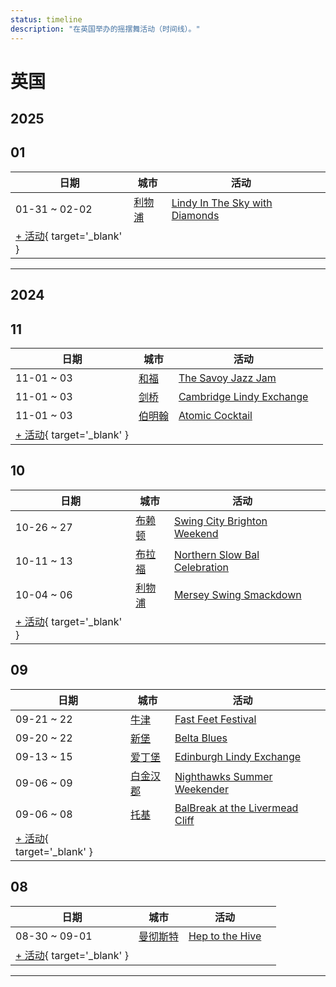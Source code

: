 ```yaml
---
status: timeline
description: "在英国举办的摇摆舞活动（时间线）。"
---
```


# 英国

## 2025

## 01

| 日期 | 城市 | 活动 | |
| --- | --- | --- | --- |
| 01-31 ~ 02-02 | [利物浦](by_city.md#liverpool) | [Lindy In The Sky with Diamonds](lindy-in-the-sky-with-diamonds-2025.md) |  |
| [+ 活动](https://github.com/swingdance/events/issues/new?assignees=&labels=add+event&projects=&template=02-add_entity.yml&title=%5B2025%2Fuk%5D%20%3CName%3E&region=uk&province=&city=&org_id=&date_starts=2025-01-&date_ends=2025-01-){ target='_blank' }

---

## 2024

## 11

| 日期 | 城市 | 活动 | |
| --- | --- | --- | --- |
| 11-01 ~ 03 | [和福](by_city.md#watford) | [The Savoy Jazz Jam](the-savoy-jazz-jam-2024.md) |  |
| 11-01 ~ 03 | [剑桥](by_city.md#cambridge) | [Cambridge Lindy Exchange](cambridge-lindy-exchange-2024.md) |  |
| 11-01 ~ 03 | [伯明翰](by_city.md#birmingham) | [Atomic Cocktail](atomic-cocktail-2024.md) |  |
| [+ 活动](https://github.com/swingdance/events/issues/new?assignees=&labels=add+event&projects=&template=02-add_entity.yml&title=%5B2024%2Fuk%5D%20%3CName%3E&region=uk&province=&city=&org_id=&date_starts=2024-11-&date_ends=2024-11-){ target='_blank' }

## 10

| 日期 | 城市 | 活动 | |
| --- | --- | --- | --- |
| 10-26 ~ 27 | [布赖顿](by_city.md#brighton) | [Swing City Brighton Weekend](swing-city-brighton-weekend-2024.md) |  |
| 10-11 ~ 13 | [布拉福](by_city.md#bradford) | [Northern Slow Bal Celebration](northern-slow-bal-celebration-2024.md) |  |
| 10-04 ~ 06 | [利物浦](by_city.md#liverpool) | [Mersey Swing Smackdown](mersey-swing-smackdown-2024.md) |  |
| [+ 活动](https://github.com/swingdance/events/issues/new?assignees=&labels=add+event&projects=&template=02-add_entity.yml&title=%5B2024%2Fuk%5D%20%3CName%3E&region=uk&province=&city=&org_id=&date_starts=2024-10-&date_ends=2024-10-){ target='_blank' }

## 09

| 日期 | 城市 | 活动 | |
| --- | --- | --- | --- |
| 09-21 ~ 22 | [牛津](by_city.md#oxford) | [Fast Feet Festival](fast-feet-festival-2024.md) |  |
| 09-20 ~ 22 | [新堡](by_city.md#newcastle) | [Belta Blues](belta-blues-2024.md) |  |
| 09-13 ~ 15 | [爱丁堡](by_city.md#edinburgh) | [Edinburgh Lindy Exchange](edinburgh-lindy-exchange-2024.md) |  |
| 09-06 ~ 09 | [白金汉郡](by_city.md#buckinghamshire) | [Nighthawks Summer Weekender](nighthawks-summer-weekender-2024.md) |  |
| 09-06 ~ 08 | [托基](by_city.md#torquay) | [BalBreak at the Livermead Cliff](bal-break-at-the-livermead-cliff-2024.md) |  |
| [+ 活动](https://github.com/swingdance/events/issues/new?assignees=&labels=add+event&projects=&template=02-add_entity.yml&title=%5B2024%2Fuk%5D%20%3CName%3E&region=uk&province=&city=&org_id=&date_starts=2024-09-&date_ends=2024-09-){ target='_blank' }

## 08

| 日期 | 城市 | 活动 | |
| --- | --- | --- | --- |
| 08-30 ~ 09-01 | [曼彻斯特](by_city.md#manchester) | [Hep to the Hive](hep-to-the-hive-2024.md) |  |
| [+ 活动](https://github.com/swingdance/events/issues/new?assignees=&labels=add+event&projects=&template=02-add_entity.yml&title=%5B2024%2Fuk%5D%20%3CName%3E&region=uk&province=&city=&org_id=&date_starts=2024-08-&date_ends=2024-08-){ target='_blank' }

---

